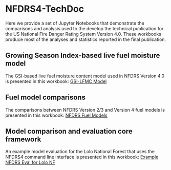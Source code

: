 # NFDRS4-TechDoc
Here we provide a set of Jupyter Notebooks that demonstrate the comparisons and analysis used to the develop the technical publication for the US National Fire Danger Rating System Version 4.0. These workbooks produce most of the analyses and statistics reported in the final publication. 

## Growing Season Index-based live fuel moisture model
The GSI-based live fuel moisture content model used in NFDRS Version 4.0 is presented in this workbook: [GSI-LFMC Model](NFDRSV4-LiveFuelMoistureEvaluation-Calibration.ipynb)

## Fuel model comparisons
The comparisons between NFDRS Version 2/3 and Version 4 fuel models is presented in this workbook: [NFDRS Fuel Models](NFDRSV4-FuelModelComparisonsAndFigures.ipynb)

## Model comparison and evaluation core framework
An example model evaluation for the Lolo National Forest that uses the NFDRS4 command line interface is presented in this workbook: [Example NFDRS Eval for Lolo NF](NFDRSV4-TechDoc-RunNFDRSLoloEval.ipynb)
